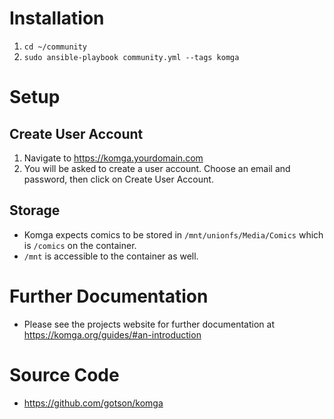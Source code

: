 # Installation
1. `cd ~/community`
2. `sudo ansible-playbook community.yml --tags komga`

# Setup
## Create User Account
1. Navigate to https://komga.yourdomain.com
2. You will be asked to create a user account. Choose an email and password, then click on Create User Account.
## Storage
* Komga expects comics to be stored in `/mnt/unionfs/Media/Comics` which is `/comics` on the container. 
* `/mnt` is accessible to the container as well. 
# Further Documentation
* Please see the projects website for further documentation at https://komga.org/guides/#an-introduction 
# Source Code
* https://github.com/gotson/komga